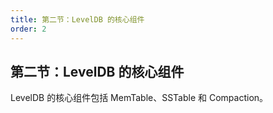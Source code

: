 ```yaml
---
title: 第二节：LevelDB 的核心组件
order: 2
---
```


## 第二节：LevelDB 的核心组件

LevelDB 的核心组件包括 MemTable、SSTable 和 Compaction。
